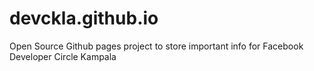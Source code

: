 # devckla.github.io
Open Source Github pages project to store important info for Facebook Developer Circle Kampala
